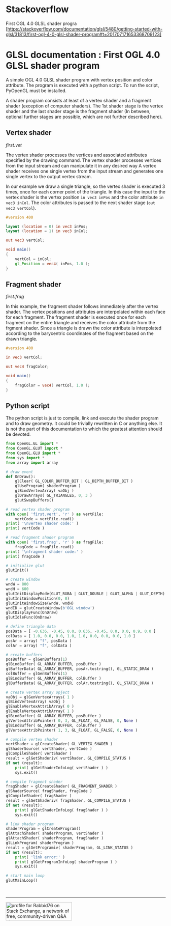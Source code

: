 # Stackoverflow

First OGL 4.0 GLSL shader progra
[https://stackoverflow.com/documentation/glsl/5480/getting-started-with-glsl/31813/first-ogl-4-0-glsl-shader-program#t=201707171653368709123]


# GLSL documentation : First OGL 4.0 GLSL shader program

A simple OGL 4.0 GLSL shader program with vertex position and color attribute.
The program is executed with a python script. To run the script, PyOpenGL must be installed.

A shader program consists at least of a vertex shader and a fragment shader (exception of computer shaders).
The 1st shader stage is the vertex shader and the last shader stage is the fragment shader (In between, optional further stages are possible, which are not further described here).


## Vertex shader

*first.vet*

The vertex shader processes the vertices and associated attributes specified by the drawing command.
The vertex shader processes vertices from the input stream and can manipulate it in any desired way
A vertex shader receives one single vertex from the input stream and generates one single vertex to the output vertex stream.

In our example we draw a single triangle, so the vertex shader is executed 3 times, once for each corner point of the triangle. In this case the input to the vertex shader is the vertex position `in vec3 inPos` and the color attribute `in vec3 inCol`. The color attributes is passed to the next shader stage (`out vec3 vertCol`).

```glsl
#version 400

layout (location = 0) in vec3 inPos;
layout (location = 1) in vec3 inCol;

out vec3 vertCol;

void main()
{
    vertCol = inCol;
    gl_Position = vec4( inPos, 1.0 );
}
```

## Fragment shader

*first.frag*

In this example, the fragment shader follows immediately after the vertex shader.
The vertex positions and attributes are interpolated within each face for each fragment.
The fragment shader is executed once for each fragment on the entire triangle and receives the color attribute from the frgment shader.
Since a triangle is drawn the color attribute is interpolated according to the barycentric coordinates of the fragment based on the drawn triangle.

```glsl
#version 400

in vec3 vertCol;

out vec4 fragColor;

void main()
{
    fragColor = vec4( vertCol, 1.0 );
}
```

## Python script

The python script is just to compile, link and execute the shader program and to draw geometry.
It could be trivially rewritten in C or anything else. It  is not the part of this documentation to
which the greatest attention should be devoted. 

```python
from OpenGL.GL import *
from OpenGL.GLUT import *
from OpenGL.GLU import *
from sys import *
from array import array

# draw event
def OnDraw(): 
    glClear( GL_COLOR_BUFFER_BIT | GL_DEPTH_BUFFER_BIT )
    glUseProgram( shaderProgram )
    glBindVertexArray( vaObj )
    glDrawArrays( GL_TRIANGLES, 0, 3 )
    glutSwapBuffers()

# read vertex shader program
with open( 'first.vert', 'r' ) as vertFile:
    vertCode = vertFile.read()
print( '\nvertex shader code:' )
print( vertCode )

# read fragment shader program
with open( 'first.frag', 'r' ) as fragFile:
    fragCode = fragFile.read()
print( '\nfragment shader code:' )
print( fragCode )

# initialize glut
glutInit()

# create window
wndW = 800
wndH = 600
glutInitDisplayMode(GLUT_RGBA | GLUT_DOUBLE | GLUT_ALPHA | GLUT_DEPTH)
glutInitWindowPosition(0, 0)
glutInitWindowSize(wndW, wndH)
wndID = glutCreateWindow(b'OGL window') 
glutDisplayFunc(OnDraw) 
glutIdleFunc(OnDraw)

# define triangle data
posData = [ -0.636, -0.45, 0.0, 0.636, -0.45, 0.0, 0.0, 0.9, 0.0 ]
colData = [ 1.0, 0.0, 0.0, 1.0, 1.0, 0.0, 0.0, 0.0, 1.0 ]
posAr = array( "f", posData )
colAr = array( "f", colData )

# create buffers
posBuffer = glGenBuffers(1)
glBindBuffer( GL_ARRAY_BUFFER, posBuffer )
glBufferData( GL_ARRAY_BUFFER, posAr.tostring(), GL_STATIC_DRAW )
colBuffer = glGenBuffers(1)
glBindBuffer( GL_ARRAY_BUFFER, colBuffer )
glBufferData( GL_ARRAY_BUFFER, colAr.tostring(), GL_STATIC_DRAW )

# create vertex array opject
vaObj = glGenVertexArrays( 1 )
glBindVertexArray( vaObj )
glEnableVertexAttribArray( 0 )
glEnableVertexAttribArray( 1 )
glBindBuffer( GL_ARRAY_BUFFER, posBuffer )
glVertexAttribPointer( 0, 3, GL_FLOAT, GL_FALSE, 0, None )
glBindBuffer( GL_ARRAY_BUFFER, colBuffer )
glVertexAttribPointer( 1, 3, GL_FLOAT, GL_FALSE, 0, None )

# compile vertex shader
vertShader = glCreateShader( GL_VERTEX_SHADER )
glShaderSource( vertShader, vertCode )
glCompileShader( vertShader )
result = glGetShaderiv( vertShader, GL_COMPILE_STATUS )
if not (result):
    print( glGetShaderInfoLog( vertShader ) )
    sys.exit()

# compile fragment shader
fragShader = glCreateShader( GL_FRAGMENT_SHADER )
glShaderSource( fragShader, fragCode )
glCompileShader( fragShader )
result = glGetShaderiv( fragShader, GL_COMPILE_STATUS )
if not (result):
    print( glGetShaderInfoLog( fragShader ) )
    sys.exit()

# link shader program
shaderProgram = glCreateProgram()
glAttachShader( shaderProgram, vertShader )
glAttachShader( shaderProgram, fragShader )
glLinkProgram( shaderProgram )
result = glGetProgramiv( shaderProgram, GL_LINK_STATUS )
if not (result):
    print( 'link error:' )
    print( glGetProgramInfoLog( shaderProgram ) )
    sys.exit()

# start main loop
glutMainLoop()
```

<br/><hr/>

<a href="https://stackexchange.com/users/7322082/rabbid76"><img src="https://stackexchange.com/users/flair/7322082.png" width="208" height="58" alt="profile for Rabbid76 on Stack Exchange, a network of free, community-driven Q&amp;A sites" title="profile for Rabbid76 on Stack Exchange, a network of free, community-driven Q&amp;A sites" /></a>
